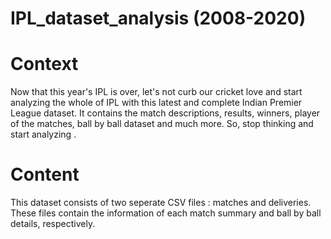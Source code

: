 # IPL_dataset_analysis (2008-2020)
# Context
Now that this year's IPL is over, let's not curb our cricket love and start analyzing the whole of IPL with this latest and complete Indian Premier League dataset. It contains the match descriptions, results, winners, player of the matches, ball by ball dataset and much more. So, stop thinking and start analyzing .
# Content
This dataset consists of two seperate CSV files : matches and deliveries. These files contain the information of each match summary and ball by ball details, respectively.
